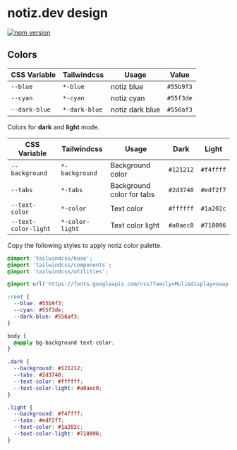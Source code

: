 # notiz.dev design

[![npm version](https://badge.fury.io/js/%40notiz%2Fngx-design.svg)](https://www.npmjs.com/@notiz/ngx-design)

## Colors

| CSS Variable  | Tailwindcss   | Usage           | Value     |
| ------------- | ------------- | --------------- | --------- |
| `--blue`      | `*-blue`      | notiz blue      | `#55b9f3` |
| `--cyan`      | `*-cyan`      | notiz cyan      | `#55f3de` |
| `--dark-blue` | `*-dark-blue` | notiz dark blue | `#556af3` |

Colors for **dark** and **light** mode.

| CSS Variable         | Tailwindcss     | Usage                     | Dark      | Light     |
| -------------------- | --------------- | ------------------------- | --------- | --------- |
| `--background`       | `*-background`  | Background color          | `#121212` | `#f4ffff` |
| `--tabs`             | `*-tabs`        | Background color for tabs | `#2d3748` | `#edf2f7` |
| `--text-color`       | `*-color`       | Text color                | `#ffffff` | `#1a202c` |
| `--text-color-light` | `*-color-light` | Text color light          | `#a0aec0` | `#718096` |

Copy the following styles to apply notiz color palette.

```css
@import 'tailwindcss/base';
@import 'tailwindcss/components';
@import 'tailwindcss/utilities';

@import url('https://fonts.googleapis.com/css?family=Muli&display=swap');

:root {
  --blue: #55b9f3;
  --cyan: #55f3de;
  --dark-blue: #556af3;
}

body {
  @apply bg-background text-color;
}

.dark {
  --background: #121212;
  --tabs: #2d3748;
  --text-color: #ffffff;
  --text-color-light: #a0aec0;
}

.light {
  --background: #f4ffff;
  --tabs: #edf2f7;
  --text-color: #1a202c;
  --text-color-light: #718096;
}
```
